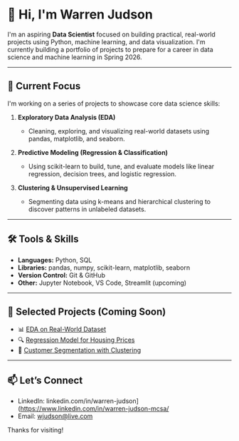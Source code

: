 # 👋 Hi, I'm Warren Judson

I'm an aspiring **Data Scientist** focused on building practical, real-world projects using Python, machine learning, and data visualization. I'm currently building a portfolio of projects to prepare for a career in data science and machine learning in Spring 2026.

---

## 🚀 Current Focus
I'm working on a series of projects to showcase core data science skills:

1. **Exploratory Data Analysis (EDA)**
   - Cleaning, exploring, and visualizing real-world datasets using pandas, matplotlib, and seaborn.

2. **Predictive Modeling (Regression & Classification)**
   - Using scikit-learn to build, tune, and evaluate models like linear regression, decision trees, and logistic regression.

3. **Clustering & Unsupervised Learning**
   - Segmenting data using k-means and hierarchical clustering to discover patterns in unlabeled datasets.

---

## 🛠️ Tools & Skills
- **Languages:** Python, SQL
- **Libraries:** pandas, numpy, scikit-learn, matplotlib, seaborn
- **Version Control:** Git & GitHub
- **Other:** Jupyter Notebook, VS Code, Streamlit (upcoming)

---

## 📌 Selected Projects (Coming Soon)
- 📊 [EDA on Real-World Dataset](#)
- 🔍 [Regression Model for Housing Prices](#)
- 🎯 [Customer Segmentation with Clustering](#)

---

## 📫 Let’s Connect
- LinkedIn: linkedin.com/in/warren-judson](https://www.linkedin.com/in/warren-judson-mcsa/
- Email: [wjudson@live.com](mailto:wjudson@live.com)

Thanks for visiting!

  

<!---
wjkaliman/wjkaliman is a ✨ special ✨ repository because its `README.md` (this file) appears on your GitHub profile.
You can click the Preview link to take a look at your changes.
--->
